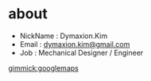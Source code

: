# about

* NickName : Dymaxion.Kim
* Email : dymaxion.kim@gmail.com
* Job : Mechanical Designer / Engineer

[gimmick:googlemaps]((주)도담시스템스)




